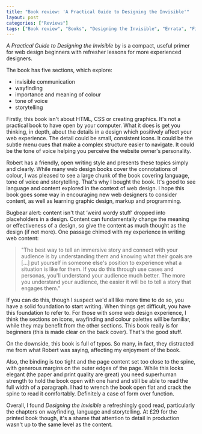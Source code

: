 ```yaml
---
title: "Book review: 'A Practical Guide to Designing the Invisible'"
layout: post
categories: ["Reviews"]
tags: ["Book review", "Books", "Designing the Invisible", "Errata", "Five Simple Steps", "Robert Mills", "Web design"]
---
```


_A Practical Guide to Designing the Invisible_ by is a compact, useful primer for web design beginners with refresher lessons for more experienced designers.

The book has five sections, which explore:

* invisible communication
* wayfinding
* importance and meaning of colour
* tone of voice
* storytelling

Firstly, this book isn't about HTML, CSS or creating graphics. It's not a practical book to have open by your computer. What it does is get you thinking, in depth, about the details in a design which positively affect your web experience. The detail could be small, consistent icons. It could be the subtle menu cues that make a complex structure easier to navigate. It could be the tone of voice helping you perceive the website owner's personality.

Robert has a friendly, open writing style and presents these topics simply and clearly. While many web design books cover the connotations of colour, I was pleased to see a large chunk of the book covering language, tone of voice and storytelling. That's why I bought the book. It's good to see language and content explored in the context of web design. I hope this book goes some way in encouraging new web designers to consider content, as well as learning graphic design, markup and programming.

Bugbear alert: content isn't that ‘weird wordy stuff’ dropped into placeholders in a design. Content can fundamentally change the meaning or effectiveness of a design, so give the content as much thought as the design (if not more). One passage chimed with my experience in writing web content:

> "The best way to tell an immersive story and connect with your audience is by understanding them and knowing what their goals are […] put yourself in someone else's position to experience what a situation is like for them. If you do this through use cases and personas, you'll understand your audience much better. The more you understand your audience, the easier it will be to tell a story that engages them."

If you can do this, though I suspect we'd all like more time to do so, you have a solid foundation to start writing. When things get difficult, you have this foundation to refer to. For those with some web design experience, I think the sections on icons, wayfinding and colour palettes will be familiar, while they may benefit from the other sections. This book really is for beginners (this is made clear on the back cover). That's the good stuff.

On the downside, this book is full of typos. So many, in fact, they distracted me from what Robert was saying, affecting my enjoyment of the book.

Also, the binding is too tight and the page content set too close to the spine, with generous margins on the outer edges of the page. While this looks elegant (the paper and print quality are great) you need superhuman strength to hold the book open with one hand and still be able to read the full width of a paragraph. I had to wrench the book open flat and crack the spine to read it comfortably. Definitely a case of form over function.

Overall, I found _Designing the Invisible_ a refreshingly good read, particularly the chapters on wayfinding, language and storytelling. At £29 for the printed book though, it's a shame that attention to detail in production wasn't up to the same level as the content.
